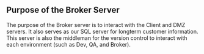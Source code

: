 ## **Purpose of the Broker Server**  
The purpose of the Broker server is to interact with the Client and DMZ servers. It also serves as our SQL server for longterm customer information.
This server is also the middleman for the version control to interact with each environment (such as Dev, QA, and Broker).

